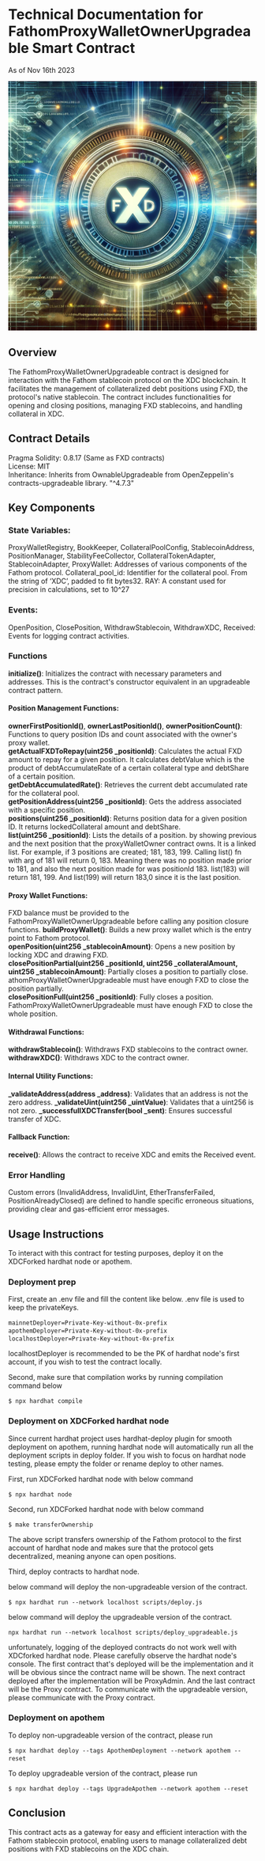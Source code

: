 
# **Technical Documentation for FathomProxyWalletOwnerUpgradeable Smart Contract**
As of Nov 16th 2023

![FXD_programmable_money](FXD_programmable_money.webp)

## Overview
The FathomProxyWalletOwnerUpgradeable contract is designed for interaction with the Fathom stablecoin protocol on the XDC blockchain. It facilitates the management of collateralized debt positions using FXD, the protocol's native stablecoin. The contract includes functionalities for opening and closing positions, managing FXD stablecoins, and handling collateral in XDC.
## Contract Details
Pragma Solidity: 0.8.17 (Same as FXD contracts)<br>
License: MIT<br>
Inheritance: Inherits from OwnableUpgradeable from OpenZeppelin's contracts-upgradeable library. "^4.7.3"<br>

## Key Components
### State Variables:
ProxyWalletRegistry, BookKeeper, CollateralPoolConfig, StablecoinAddress, PositionManager, StabilityFeeCollector, CollateralTokenAdapter, StablecoinAdapter, ProxyWallet: Addresses of various components of the Fathom protocol.
Collateral_pool_id: Identifier for the collateral pool. From the string of ‘XDC’, padded to fit bytes32.
RAY: A constant used for precision in calculations, set to 10^27
### Events:
OpenPosition, ClosePosition, WithdrawStablecoin, WithdrawXDC, Received: Events for logging contract activities.
### Functions
**initialize()**: Initializes the contract with necessary parameters and addresses. This is the contract's constructor equivalent in an upgradeable contract pattern.
#### Position Management Functions:
**ownerFirstPositionId()**, **ownerLastPositionId()**, **ownerPositionCount()**: Functions to query position IDs and count associated with the owner's proxy wallet.<br>
**getActualFXDToRepay(uint256 _positionId)**: Calculates the actual FXD amount to repay for a given position. It calculates debtValue which is the product of debtAccumulateRate of a certain collateral type and debtShare of a certain position.<br>
**getDebtAccumulatedRate()**: Retrieves the current debt accumulated rate for the collateral pool.<br>
**getPositionAddress(uint256 _positionId)**: Gets the address associated with a specific position. <br>
**positions(uint256 _positionId)**: Returns position data for a given position ID. It returns lockedCollateral amount and debtShare.<br>
**list(uint256 _positionId)**: Lists the details of a position. by showing previous and the next position that the proxyWalletOwner contract owns. It is a linked list. For example, if 3 positions are created; 181, 183, 199. Calling list() fn with arg of 181 will return 0, 183. Meaning there was no position made prior to 181, and also the next position made for was positionId 183. list(183) will return 181, 199. And list(199) will return 183,0 since it is the last position.<br>
#### Proxy Wallet Functions:
FXD balance must be provided to the FathomProxyWalletOwnerUpgradeable before calling any position closure functions.
**buildProxyWallet()**: Builds a new proxy wallet which is the entry point to Fathom protocol.<br>
**openPosition(uint256 _stablecoinAmount)**: Opens a new position by locking XDC and drawing FXD.<br>
**closePositionPartial(uint256 _positionId, uint256 _collateralAmount, uint256 _stablecoinAmount)**: Partially closes a position to partially close. athomProxyWalletOwnerUpgradeable must have enough FXD to close the position partially.<br>
**closePositionFull(uint256 _positionId)**: Fully closes a position. FathomProxyWalletOwnerUpgradeable must have enough FXD to close the whole position.<br>
#### Withdrawal Functions:
**withdrawStablecoin()**: Withdraws FXD stablecoins to the contract owner.
**withdrawXDC()**: Withdraws XDC to the contract owner.
#### Internal Utility Functions:
**_validateAddress(address _address)**: Validates that an address is not the zero address.
**_validateUint(uint256 _uintValue)**: Validates that a uint256 is not zero.
**_successfullXDCTransfer(bool _sent)**: Ensures successful transfer of XDC.
#### Fallback Function:
**receive()**: Allows the contract to receive XDC and emits the Received event.
### Error Handling
Custom errors (InvalidAddress, InvalidUint, EtherTransferFailed, PositionAlreadyClosed) are defined to handle specific erroneous situations, providing clear and gas-efficient error messages.
## Usage Instructions
To interact with this contract for testing purposes, deploy it on the XDCForked hardhat node or apothem.

### Deployment prep

First, create an .env file and fill the content like below. .env file is used to keep the privateKeys.
```.env
mainnetDeployer=Private-Key-without-0x-prefix
apothemDeployer=Private-Key-without-0x-prefix
localhostDeployer=Private-Key-without-0x-prefix
```

localhostDeployer is recommended to be the PK of hardhat node's first account, if you wish to test the contract locally.

Second, make sure that compilation works by running compilation command below

```cli
$ npx hardhat compile
```

### Deployment on XDCForked hardhat node

Since current hardhat project uses hardhat-deploy plugin for smooth deployment on apothem, running hardhat node will automatically run all the deployment scripts in deploy folder. If you wish to focus on hardhat node testing, please empty the folder or rename deploy to other names.

First, run XDCForked hardhat node with below command

```cli
$ npx hardhat node
```

Second, run XDCForked hardhat node with below command

```cli
$ make transferOwnership
```

The above script transfers ownership of the Fathom protocol to the first account of hardhat node and makes sure that the protocol gets decentralized, meaning anyone can open positions.

Third, deploy contracts to hardhat node.

below command will deploy the non-upgradeable version of the contract.

```cli
$ npx hardhat run --network localhost scripts/deploy.js
```

below command will deploy the upgradeable version of the contract.

```cli
npx hardhat run --network localhost scripts/deploy_upgradeable.js
```

unfortunately, logging of the deployed contracts do not work well with XDCforked hardhat node. Please carefully observe the hardhat node's console. The first contract that's deployed will be the implementation and it will be obvious since the contract name will be shown. The next contract deployed after the implementation will be ProxyAdmin. And the last contract will be the Proxy contract. To communicate with the upgradeable version, please communicate with the Proxy contract.


### Deployment on apothem

To deploy non-upgradeable version of the contract, please run 
```cli
$ npx hardhat deploy --tags ApothemDeployment --network apothem --reset
```

To deploy upgradeable version of the contract, please run 
```cli
$ npx hardhat deploy --tags UpgradeApothem --network apothem --reset
```


## Conclusion
This contract acts as a gateway for easy and efficient interaction with the Fathom stablecoin protocol, enabling users to manage collateralized debt positions with FXD stablecoins on the XDC chain.

